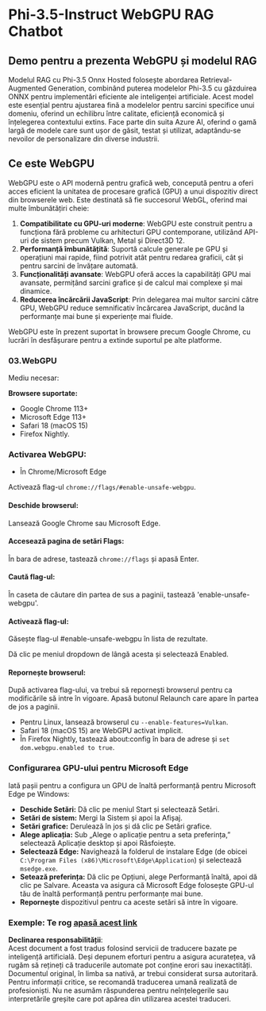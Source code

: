 # Phi-3.5-Instruct WebGPU RAG Chatbot

## Demo pentru a prezenta WebGPU și modelul RAG

Modelul RAG cu Phi-3.5 Onnx Hosted folosește abordarea Retrieval-Augmented Generation, combinând puterea modelelor Phi-3.5 cu găzduirea ONNX pentru implementări eficiente ale inteligenței artificiale. Acest model este esențial pentru ajustarea fină a modelelor pentru sarcini specifice unui domeniu, oferind un echilibru între calitate, eficiență economică și înțelegerea contextului extins. Face parte din suita Azure AI, oferind o gamă largă de modele care sunt ușor de găsit, testat și utilizat, adaptându-se nevoilor de personalizare din diverse industrii.

## Ce este WebGPU 
WebGPU este o API modernă pentru grafică web, concepută pentru a oferi acces eficient la unitatea de procesare grafică (GPU) a unui dispozitiv direct din browserele web. Este destinată să fie succesorul WebGL, oferind mai multe îmbunătățiri cheie:

1. **Compatibilitate cu GPU-uri moderne**: WebGPU este construit pentru a funcționa fără probleme cu arhitecturi GPU contemporane, utilizând API-uri de sistem precum Vulkan, Metal și Direct3D 12.
2. **Performanță îmbunătățită**: Suportă calcule generale pe GPU și operațiuni mai rapide, fiind potrivit atât pentru redarea graficii, cât și pentru sarcini de învățare automată.
3. **Funcționalități avansate**: WebGPU oferă acces la capabilități GPU mai avansate, permițând sarcini grafice și de calcul mai complexe și mai dinamice.
4. **Reducerea încărcării JavaScript**: Prin delegarea mai multor sarcini către GPU, WebGPU reduce semnificativ încărcarea JavaScript, ducând la performanțe mai bune și experiențe mai fluide.

WebGPU este în prezent suportat în browsere precum Google Chrome, cu lucrări în desfășurare pentru a extinde suportul pe alte platforme.

### 03.WebGPU
Mediu necesar:

**Browsere suportate:** 
- Google Chrome 113+
- Microsoft Edge 113+
- Safari 18 (macOS 15)
- Firefox Nightly.

### Activarea WebGPU:

- În Chrome/Microsoft Edge 

Activează flag-ul `chrome://flags/#enable-unsafe-webgpu`.

#### Deschide browserul:
Lansează Google Chrome sau Microsoft Edge.

#### Accesează pagina de setări Flags:
În bara de adrese, tastează `chrome://flags` și apasă Enter.

#### Caută flag-ul:
În caseta de căutare din partea de sus a paginii, tastează 'enable-unsafe-webgpu'.

#### Activează flag-ul:
Găsește flag-ul #enable-unsafe-webgpu în lista de rezultate.

Dă clic pe meniul dropdown de lângă acesta și selectează Enabled.

#### Repornește browserul:

După activarea flag-ului, va trebui să repornești browserul pentru ca modificările să intre în vigoare. Apasă butonul Relaunch care apare în partea de jos a paginii.

- Pentru Linux, lansează browserul cu `--enable-features=Vulkan`.
- Safari 18 (macOS 15) are WebGPU activat implicit.
- În Firefox Nightly, tastează about:config în bara de adrese și `set dom.webgpu.enabled to true`.

### Configurarea GPU-ului pentru Microsoft Edge 

Iată pașii pentru a configura un GPU de înaltă performanță pentru Microsoft Edge pe Windows:

- **Deschide Setări:** Dă clic pe meniul Start și selectează Setări.
- **Setări de sistem:** Mergi la Sistem și apoi la Afișaj.
- **Setări grafice:** Derulează în jos și dă clic pe Setări grafice.
- **Alege aplicația:** Sub „Alege o aplicație pentru a seta preferința,” selectează Aplicație desktop și apoi Răsfoiește.
- **Selectează Edge:** Navighează la folderul de instalare Edge (de obicei `C:\Program Files (x86)\Microsoft\Edge\Application`) și selectează `msedge.exe`.
- **Setează preferința:** Dă clic pe Opțiuni, alege Performanță înaltă, apoi dă clic pe Salvare.
Aceasta va asigura că Microsoft Edge folosește GPU-ul tău de înaltă performanță pentru performanțe mai bune. 
- **Repornește** dispozitivul pentru ca aceste setări să intre în vigoare.

### Exemple: Te rog [apasă acest link](https://github.com/microsoft/aitour-exploring-cutting-edge-models/tree/main/src/02.ONNXRuntime/01.WebGPUChatRAG)

**Declinarea responsabilității**:  
Acest document a fost tradus folosind servicii de traducere bazate pe inteligență artificială. Deși depunem eforturi pentru a asigura acuratețea, vă rugăm să rețineți că traducerile automate pot conține erori sau inexactități. Documentul original, în limba sa nativă, ar trebui considerat sursa autoritară. Pentru informații critice, se recomandă traducerea umană realizată de profesioniști. Nu ne asumăm răspunderea pentru neînțelegerile sau interpretările greșite care pot apărea din utilizarea acestei traduceri.